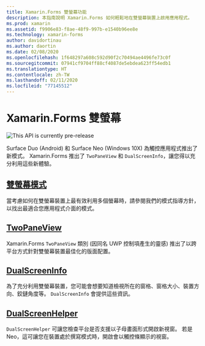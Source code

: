 ```yaml
---
title: Xamarin.Forms 雙螢幕功能
description: 本指南說明 Xamarin.Forms 如何輕鬆地在雙螢幕裝置上啟用應用程式。
ms.prod: xamarin
ms.assetid: f9906e83-f8ae-48f9-997b-e1540b96ee8e
ms.technology: xamarin-forms
author: davidortinau
ms.author: daortin
ms.date: 02/08/2020
ms.openlocfilehash: 1f648297a608c592d90f2c70494ae4496fe73c0f
ms.sourcegitcommit: 07941cf9704ff88cf4087de5ebdea623ff54edb1
ms.translationtype: HT
ms.contentlocale: zh-TW
ms.lasthandoff: 02/11/2020
ms.locfileid: "77145512"
---
```

# <a name="xamarinforms-dual-screen"></a>Xamarin.Forms 雙螢幕

![](~/media/shared/preview.png "This API is currently pre-release")

Surface Duo (Android) 和 Surface Neo (Windows 10X) 為觸控應用程式推出了新模式。 Xamarin.Forms 推出了 `TwoPaneView` 和 `DualScreenInfo`，讓您得以充分利用這些新體驗。

## <a name="dual-screen-patternsdesign-patternsmd"></a>[雙螢幕模式](design-patterns.md)

當考慮如何在雙螢幕裝置上最有效利用多個螢幕時，請參閱我們的模式指導方針，以找出最適合您應用程式介面的模式。

## <a name="twopaneviewtwopaneviewmd"></a>[TwoPaneView](twopaneview.md)

Xamarin.Forms `TwoPaneView` 類別 (因同名 UWP 控制項產生的靈感) 推出了以跨平台方式針對雙螢幕裝置最佳化的版面配置。

## <a name="dualscreeninfodual-screen-infomd"></a>[DualScreenInfo](dual-screen-info.md)

為了充分利用雙螢幕裝置，您可能會想要知道檢視所在的窗格、窗格大小、裝置方向、鉸鏈角度等。 `DualScreenInfo` 會提供這些資訊。

## <a name="dualscreenhelperdual-screen-helpermd"></a>[DualScreenHelper](dual-screen-helper.md)
`DualScreenHelper` 可讓您檢查平台是否支援以子母畫面形式開啟新視窗。 若是 Neo，這可讓您在裝置處於撰寫模式時，開啟會以觸控條顯示的視窗。